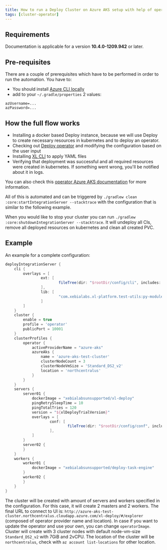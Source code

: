 ```yaml
---
title: How to run a Deploy Cluster on Azure AKS setup with help of operator 
tags: [cluster-operator]
---
```


## Requirements

Documentation is applicable for a version **10.4.0-1209.942** or later.

## Pre-requisites

There are a couple of prerequisites which have to be performed in order to run the automation.
You have to:
* You should install [Azure CLI locally](https://docs.microsoft.com/en-us/cli/azure/install-azure-cli)
* add to your `~/.gradle/properties` 2 values:
```shell script
azUsername=...
azPassword=... 
```

## How the full flow works

* Installing a docker based Deploy instance, because we will use Deploy to create necessary resources in kubernetes and to deploy an operator.
* Checking out [Deploy operator](https://github.com/xebialabs/xl-deploy-kubernetes-operator) and modifying the configuration based on the user input
* Installing [XL CLI](https://docs.xebialabs.com/v.10.3/deploy/how-to/install-the-xl-cli/) to apply YAML files 
* Verifying that deployment was successful and all required resources were created in kubernetes. If something went wrong, you'll be notified about it in logs.

You can also check this [operator Azure AKS documentation](https://xebialabs.github.io/xl-deploy-kubernetes-operator/docs/manual/azure-aks) for 
more information.

All of this is automated and can be triggered by `./gradlew clean :core:startIntegrationServer --stacktrace` with the configuration that is similar
to the following example.

When you would like to stop your cluster you can run `./gradlew  :core:shutdownIntegrationServer --stacktrace`.
It will undeploy all CIs, remove all deployed resources on kubernetes and clean all created PVC.

## Example

An example for a complete configuration:

```groovy
deployIntegrationServer {
    cli {
        overlays = [
                ext: [
                        fileTree(dir: "$rootDir/config/cli", includes: ["**/*.py"])
                ],
                lib: [
                        "com.xebialabs.xl-platform.test-utils:py-modules:${testUtilsVersion}@jar"
                ]
        ]
    }
    cluster {
        enable = true
        profile = 'operator'
        publicPort = 10001
    }
    clusterProfiles {
        operator {
            activeProviderName = "azure-aks"
            azureAks {
                name = 'azure-aks-test-cluster'
                clusterNodeCount = 3
                clusterNodeVmSize = 'Standard_DS2_v2'
                location = 'northcentralus'
            }
        }
    }
    servers {
        server01 {
            dockerImage = "xebialabsunsupported/xl-deploy"
            pingRetrySleepTime = 10
            pingTotalTries = 120
            version = "${xlDeployTrialVersion}"
            overlays = [
                    conf: [
                            fileTree(dir: "$rootDir/config/conf", includes: ["*.*"])
                    ],
            ]
        }
        server02 {
        }
    }
    workers {
        worker01 {
            dockerImage = "xebialabsunsupported/deploy-task-engine"
        }
        worker02 {
        }
    }
}
```

The cluster will be created with amount of servers and workers specified in the configuration. For this case,
 it will create 2 masters and 2 workers. The final URL to connect to UI is: 
 `http://azure-aks-test-cluster.northcentralus.cloudapp.azure.com/xl-deploy/#/explorer` (composed of operator provider name and location).
In case if you want to update the operator and use your own, you can change `operatorImage`. 
Cluster will create with 3 cluster nodes with default node-vm-size `Standard_DS2_v2` with 7GiB and 2vCPU. 
The location of the cluster will be `northcentralus`, check with `az account list-locations` for other location.
